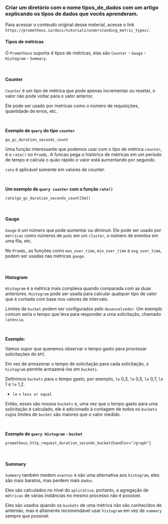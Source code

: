 ### Criar um diretório com o nome tipos_de_dados com um artigo explicando os tipos de dados que vocês aprenderam.

Para acessar o conteudo original desse material, acesse o link `https://prometheus.io/docs/tutorials/understanding_metric_types/`.

#### Tipos de métricas

O `Prometheus` suporta 4 tipos de métricas, elas são `Counter` - `Gauge` - `Histogram` - `Summary`.

&nbsp;

#### Counter

`Counter` é um tipo de métrica que pode apenas incrementar ou resetar, o valor não pode voltar para o valor anterior.

Ele pode ser usado por metricas como o número de requisições, quantidade de erros, etc.

&nbsp;

__Exemplo de `query` do tipo `counter`__

```PROMQL
go_gc_duration_seconds_count
```

Uma função interessante que podemos usar com o tipo de métrica `counter`, é o `rate()` no `PromQL`.
A funcao pega o histórico de métricas em um período de tempo e calcula o quão rápido o valor está aumentando por segundo.

`rate` é aplicável somente em valores de counter.

&nbsp;

__Um exemplo de `query counter` com a função `rate()`__

```PROMQL
rate(go_gc_duration_seconds_count[5m])
```

&nbsp;
&nbsp;

#### Gauge

`Gauge` é um número que pode aumentar ou diminuir. Ele pode ser usado por `metricas` como números de `pods` em um `cluster`, o número de eventos em uma fila, etc.

No `PromQL`, as funções como `max_over_time`, `min_over_time` e `avg_over_time`, podem ser usadas nas métricas `gauge`.

&nbsp;
&nbsp;

#### Histogram

`Histogram` é a métrica mais complexa quando comparada com as duas anteriores. `Histogram` pode ser usada para calcular qualquer tipo de valor que é contada com base nos valores de intervalo.

Limites de `bucket` podem ser configurados pelo `desenvolvedor`. Um exemplo comum seria o tempo que leva para responder a uma solicitação, chamado `latência`.

&nbsp;

__Exemplo:__

Vamos supor que queremos observar o tempo gasto para processar solicitações de `API`.

Em vez de armazenar o tempo de solicitação para cada solicitação, o `histogram` permite armazená-los em `buckets`.

Definimos `buckets` para o tempo gasto, por exemplo, `le` 0,3, `le` 0,5, `le` 0,7, `le` 1 e `le` 1,2.

- `le` = `less or equal`

Então, esses são nossos `buckets` e, uma vez que o tempo gasto para uma solicitação é calculado, ele é adicionado à contagem de todos os `buckets` cujos limites de `bucket` são maiores que o valor medido.

&nbsp;

__Exemplo de `query Histogram` - `bucket`__

    prometheus_http_request_duration_seconds_bucket{handler="/graph"}

&nbsp;
&nbsp;

#### Summary

`Summary` também medem `eventos` e são uma alternativa aos `histogram`, eles são mais baratos, mas perdem mais `dados`.

Eles são calculados no nível do `aplicativo`, portanto, a agregação de `métricas` de várias instâncias no mesmo processo não é possível.

Eles são usados ​​quando os `buckets` de uma métrica não são conhecidos de antemão, mas é altamente recomendável usar `histogram` em vez de `summary` sempre que possível.